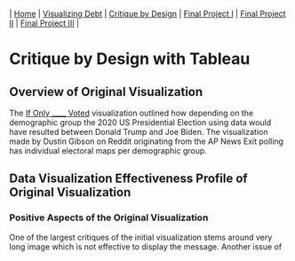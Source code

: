 | [Home](https://ncbartel.github.io/Portfolio/) | [Visualizing Debt](visualizing-government-debt) | [Critique by Design](critique-by-design) | [Final Project I](final-project-part-one) | [Final Project II](final-project-part-two) | [Final Project III](final-project-part-three) |

# Critique by Design with Tableau

## Overview of Original Visualization 
The <a href = "https://data.world/makeovermonday/2021w27" target="_blank">If Only ____ Voted</a> visualization outlined how depending on the demographic group the 2020 US Presidential Election using data would have resulted between Donald Trump and Joe Biden. The visualization made by Dustin Gibson on Reddit originating from the AP News Exit polling has individual electoral maps per demographic group. 

## Data Visualization Effectiveness Profile of Original Visualization

### Positive Aspects of the Original Visualization


One of the largest critiques of the initial visualization stems around very long image which is not effective to display the message. Another issue of 

